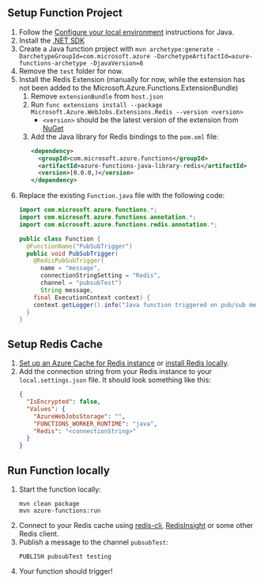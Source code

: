 ## Setup Function Project
1. Follow the [Configure your local environment](https://learn.microsoft.com/azure/azure-functions/create-first-function-vs-code-java#configure-your-environment) instructions for Java.
1. Install the [.NET SDK](https://aka.ms/dotnet-download)
1. Create a Java function project with `mvn archetype:generate -DarchetypeGroupId=com.microsoft.azure -DarchetypeArtifactId=azure-functions-archetype -DjavaVersion=8`
1. Remove the `test` folder for now.
1. Install the Redis Extension (manually for now, while the extension has not been added to the Microsoft.Azure.Functions.ExtensionBundle)
   1. Remove `extensionBundle` from `host.json`
   1. Run `func extensions install --package Microsoft.Azure.WebJobs.Extensions.Redis --version <version>`
      - `<version>` should be the latest version of the extension from [NuGet](https://www.nuget.org/packages/Microsoft.Azure.WebJobs.Extensions.Redis)
   1. Add the Java library for Redis bindings to the `pom.xml` file:
      ```xml
      <dependency>
        <groupId>com.microsoft.azure.functions</groupId>
        <artifactId>azure-functions-java-library-redis</artifactId>
        <version>[0.0.0,)</version>
      </dependency>
      ```
1. Replace the existing `Function.java` file with the following code:
    ```java
    import com.microsoft.azure.functions.*;
    import com.microsoft.azure.functions.annotation.*;
    import com.microsoft.azure.functions.redis.annotation.*;

    public class Function {
      @FunctionName("PubSubTrigger")
      public void PubSubTrigger(
        @RedisPubSubTrigger(
          name = "message",
          connectionStringSetting = "Redis",
          channel = "pubsubTest")
          String message,
        final ExecutionContext context) {
        context.getLogger().info("Java function triggered on pub/sub message '" + message + "' from channel 'pubsubTest'.");
      }
    }
    ```

## Setup Redis Cache
1. [Set up an Azure Cache for Redis instance](https://learn.microsoft.com/azure/azure-cache-for-redis/quickstart-create-redis) or [install Redis locally](https://redis.io/download/).
1. Add the connection string from your Redis instance to your `local.settings.json` file.
   It should look something like this:
    ```json
    {
      "IsEncrypted": false,
      "Values": {
        "AzureWebJobsStorage": "",
        "FUNCTIONS_WORKER_RUNTIME": "java",
        "Redis": "<connectionString>"
      }
    }
    ```

## Run Function locally
1. Start the function locally:
   ```
   mvn clean package
   mvn azure-functions:run
   ```
1. Connect to your Redis cache using [redis-cli](https://redis.io/docs/ui/cli/), [RedisInsight](https://redis.com/redis-enterprise/redis-insight/) or some other Redis client.
1. Publish a message to the channel `pubsubTest`:
   ```
   PUBLISH pubsubTest testing
   ```
1. Your function should trigger!